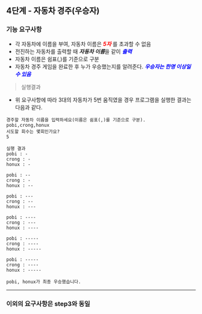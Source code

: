 ## 4단계 - 자동차 경주(우승자)

### 기능 요구사항
* 각 자동차에 이름을 부여, 자동차 이름은 **<span style="color:red">*5자*</span>** 를 초과할 수 없음
* 전진하는 자동차를 출력할 때 ***자동차 이름***을 같이 **<span style="color:blue">*출력*</span>**
* 자동차 이름은 쉼표(,)를 기준으로 구분
* 자동차 경주 게임을 완료한 후 누가 우승했는지를 알려준다. **<span style="color:blue">*우승자는 한명 이상일 수 있음*</span>**


> 실행결과
* 위 요구사항에 따라 3대의 자동차가 5번 움직였을 경우 프로그램을 실행한 결과는 다음과 같다.
```text
경주할 자동차 이름을 입력하세요(이름은 쉼표(,)를 기준으로 구분).
pobi,crong,honux
시도할 회수는 몇회인가요?
5

실행 결과
pobi : -
crong : -
honux : -

pobi : --
crong : -
honux : --

pobi : ---
crong : --
honux : ---

pobi : ----
crong : ---
honux : ----

pobi : -----
crong : ----
honux : -----

pobi : -----
crong : ----
honux : -----

pobi, honux가 최종 우승했습니다.
```

---
### 이외의 요구사항은 step3와 동일
